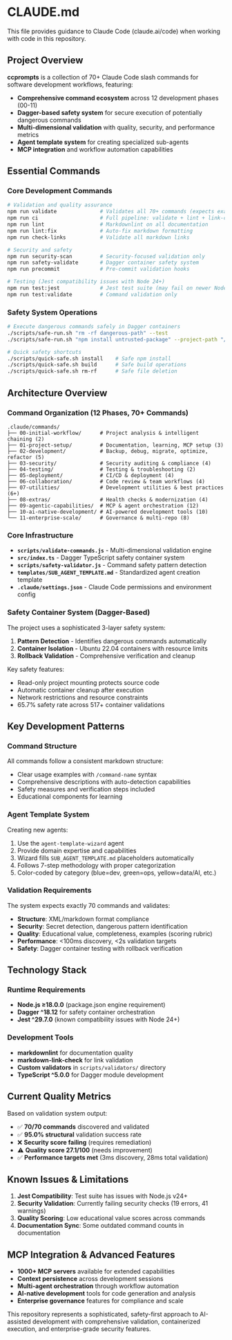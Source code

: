 # CLAUDE.md

This file provides guidance to Claude Code (claude.ai/code) when working with code in this repository.

## Project Overview

**ccprompts** is a collection of 70+ Claude Code slash commands for software development workflows, featuring:

- **Comprehensive command ecosystem** across 12 development phases (00-11)
- **Dagger-based safety system** for secure execution of potentially dangerous commands
- **Multi-dimensional validation** with quality, security, and performance metrics
- **Agent template system** for creating specialized sub-agents
- **MCP integration** and workflow automation capabilities

## Essential Commands

### Core Development Commands

```bash
# Validation and quality assurance
npm run validate              # Validates all 70+ commands (expects exact count)
npm run ci                    # Full pipeline: validate + lint + link-check
npm run lint                  # Markdownlint on all documentation
npm run lint:fix              # Auto-fix markdown formatting
npm run check-links           # Validate all markdown links

# Security and safety
npm run security-scan         # Security-focused validation only
npm run safety-validate       # Dagger container safety system
npm run precommit             # Pre-commit validation hooks

# Testing (Jest compatibility issues with Node 24+)
npm run test:jest             # Jest test suite (may fail on newer Node.js)
npm run test:validate         # Command validation only
```

### Safety System Operations

```bash
# Execute dangerous commands safely in Dagger containers
./scripts/safe-run.sh "rm -rf dangerous-path" --test
./scripts/safe-run.sh "npm install untrusted-package" --project-path "/my/project"

# Quick safety shortcuts
./scripts/quick-safe.sh install    # Safe npm install
./scripts/quick-safe.sh build      # Safe build operations
./scripts/quick-safe.sh rm-rf      # Safe file deletion
```

## Architecture Overview

### Command Organization (12 Phases, 70+ Commands)

```
.claude/commands/
├── 00-initial-workflow/      # Project analysis & intelligent chaining (2)
├── 01-project-setup/         # Documentation, learning, MCP setup (3)
├── 02-development/           # Backup, debug, migrate, optimize, refactor (5)
├── 03-security/              # Security auditing & compliance (4)
├── 04-testing/               # Testing & troubleshooting (2)
├── 05-deployment/            # CI/CD & deployment (4)
├── 06-collaboration/         # Code review & team workflows (4)
├── 07-utilities/             # Development utilities & best practices (6+)
├── 08-extras/                # Health checks & modernization (4)
├── 09-agentic-capabilities/  # MCP & agent orchestration (12)
├── 10-ai-native-development/ # AI-powered development tools (10)
└── 11-enterprise-scale/      # Governance & multi-repo (8)
```

### Core Infrastructure

- **`scripts/validate-commands.js`** - Multi-dimensional validation engine
- **`src/index.ts`** - Dagger TypeScript safety container system
- **`scripts/safety-validator.js`** - Command safety pattern detection
- **`templates/SUB_AGENT_TEMPLATE.md`** - Standardized agent creation template
- **`.claude/settings.json`** - Claude Code permissions and environment config

### Safety Container System (Dagger-Based)

The project uses a sophisticated 3-layer safety system:

1. **Pattern Detection** - Identifies dangerous commands automatically
2. **Container Isolation** - Ubuntu 22.04 containers with resource limits  
3. **Rollback Validation** - Comprehensive verification and cleanup

Key safety features:
- Read-only project mounting protects source code
- Automatic container cleanup after execution
- Network restrictions and resource constraints
- 65.7% safety rate across 517+ container validations

## Key Development Patterns

### Command Structure

All commands follow a consistent markdown structure:
- Clear usage examples with `/command-name` syntax
- Comprehensive descriptions with auto-detection capabilities
- Safety measures and verification steps included
- Educational components for learning

### Agent Template System

Creating new agents:
1. Use the `agent-template-wizard` agent
2. Provide domain expertise and capabilities  
3. Wizard fills `SUB_AGENT_TEMPLATE.md` placeholders automatically
4. Follows 7-step methodology with proper categorization
5. Color-coded by category (blue=dev, green=ops, yellow=data/AI, etc.)

### Validation Requirements

The system expects exactly 70 commands and validates:
- **Structure**: XML/markdown format compliance
- **Security**: Secret detection, dangerous pattern identification  
- **Quality**: Educational value, completeness, examples (scoring rubric)
- **Performance**: <100ms discovery, <2s validation targets
- **Safety**: Dagger container testing with rollback verification

## Technology Stack

### Runtime Requirements
- **Node.js ≥18.0.0** (package.json engine requirement)
- **Dagger ^18.12** for safety container orchestration
- **Jest ^29.7.0** (known compatibility issues with Node 24+)

### Development Tools
- **markdownlint** for documentation quality
- **markdown-link-check** for link validation
- **Custom validators** in `scripts/validators/` directory
- **TypeScript ^5.0.0** for Dagger module development

## Current Quality Metrics

Based on validation system output:
- ✅ **70/70 commands** discovered and validated
- ✅ **95.0% structural** validation success rate
- ❌ **Security score failing** (requires remediation)  
- ⚠️  **Quality score 27.1/100** (needs improvement)
- ✅ **Performance targets met** (3ms discovery, 28ms total validation)

## Known Issues & Limitations

1. **Jest Compatibility**: Test suite has issues with Node.js v24+
2. **Security Validation**: Currently failing security checks (19 errors, 41 warnings)
3. **Quality Scoring**: Low educational value scores across commands
4. **Documentation Sync**: Some outdated command counts in documentation

## MCP Integration & Advanced Features

- **1000+ MCP servers** available for extended capabilities
- **Context persistence** across development sessions
- **Multi-agent orchestration** through workflow automation
- **AI-native development** tools for code generation and analysis
- **Enterprise governance** features for compliance and scale

This repository represents a sophisticated, safety-first approach to AI-assisted development with comprehensive validation, containerized execution, and enterprise-grade security features.